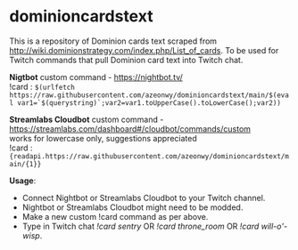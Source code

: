 # dominioncardstext


This is a repository of Dominion cards text scraped from http://wiki.dominionstrategy.com/index.php/List_of_cards. To be used for Twitch commands that pull Dominion card text into Twitch chat.

**Nigtbot** custom command - https://nightbot.tv/ <br>
!card : ```$(urlfetch https://raw.githubusercontent.com/azeonwy/dominioncardstext/main/$(eval var1=`$(querystring)`;var2=var1.toUpperCase().toLowerCase();var2))```

**Streamlabs Cloudbot** custom command - https://streamlabs.com/dashboard#/cloudbot/commands/custom <br>
works for lowercase only, suggestions appreciated<br>
!card : ```{readapi.https://raw.githubusercontent.com/azeonwy/dominioncardstext/main/{1}}```

**Usage**:
- Connect Nightbot or Streamlabs Cloudbot to your Twitch channel.
- Nightbot or Streamlabs Cloudbot might need to be modded.
- Make a new custom !card command as per above.
- Type in Twitch chat _!card sentry_ OR _!card throne_room_ OR _!card will-o'-wisp_.
